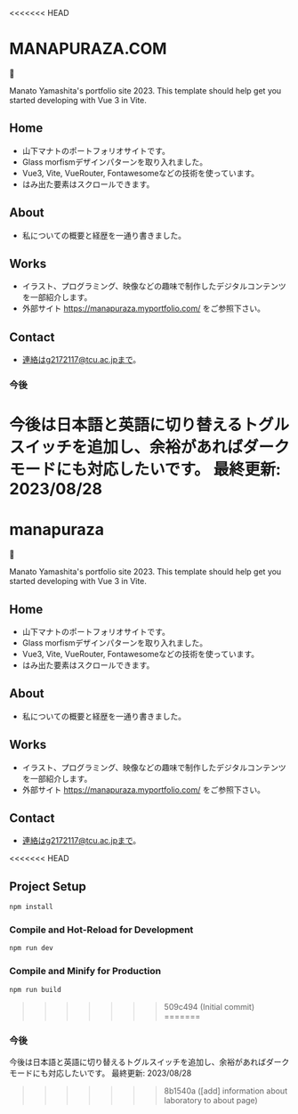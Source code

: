<<<<<<< HEAD
# MANAPURAZA.COM

&#x1F34C;

Manato Yamashita's portfolio site 2023.
This template should help get you started developing with Vue 3 in Vite.

## Home
* 山下マナトのポートフォリオサイトです。
* Glass morfismデザインパターンを取り入れました。
* Vue3, Vite, VueRouter, Fontawesomeなどの技術を使っています。
* はみ出た要素はスクロールできます。

## About
* 私についての概要と経歴を一通り書きました。

## Works
* イラスト、プログラミング、映像などの趣味で制作したデジタルコンテンツを一部紹介します。
* 外部サイト https://manapuraza.myportfolio.com/ をご参照下さい。

## Contact
* 連絡はg2172117@tcu.ac.jpまで。

### 今後
今後は日本語と英語に切り替えるトグルスイッチを追加し、余裕があればダークモードにも対応したいです。
最終更新: 2023/08/28
=======
# manapuraza

&#x1F34C;

Manato Yamashita's portfolio site 2023.
This template should help get you started developing with Vue 3 in Vite.

## Home
* 山下マナトのポートフォリオサイトです。
* Glass morfismデザインパターンを取り入れました。
* Vue3, Vite, VueRouter, Fontawesomeなどの技術を使っています。
* はみ出た要素はスクロールできます。

## About
* 私についての概要と経歴を一通り書きました。

## Works
* イラスト、プログラミング、映像などの趣味で制作したデジタルコンテンツを一部紹介します。
* 外部サイト https://manapuraza.myportfolio.com/ をご参照下さい。

## Contact
* 連絡はg2172117@tcu.ac.jpまで。

<<<<<<< HEAD
## Project Setup

```sh
npm install
```

### Compile and Hot-Reload for Development

```sh
npm run dev
```

### Compile and Minify for Production

```sh
npm run build
```
>>>>>>> 509c494 (Initial commit)
=======
### 今後
今後は日本語と英語に切り替えるトグルスイッチを追加し、余裕があればダークモードにも対応したいです。
最終更新: 2023/08/28
>>>>>>> 8b1540a ([add] information about laboratory to about page)
